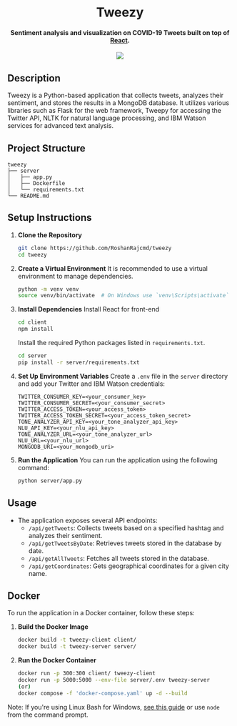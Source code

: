 <h1 align="center">
  Tweezy
  <br>
</h1>

<h4 align="center">Sentiment analysis and visualization on COVID-19 Tweets built on top of <a href="http://reactjs.org" target="_blank">React</a>.</h4>

<div align="center">
<img src="https://miro.medium.com/max/450/1*p3Ste5R_iJzi5IcSmFkmtg.png" />
</div>

## Description
Tweezy is a Python-based application that collects tweets, analyzes their sentiment, and stores the results in a MongoDB database. It utilizes various libraries such as Flask for the web framework, Tweepy for accessing the Twitter API, NLTK for natural language processing, and IBM Watson services for advanced text analysis.

## Project Structure
```
tweezy
├── server
│   ├── app.py
│   ├── Dockerfile
│   └── requirements.txt
└── README.md
```

## Setup Instructions

1. **Clone the Repository**
   ```bash
   git clone https://github.com/RoshanRajcmd/tweezy
   cd tweezy
   ```

2. **Create a Virtual Environment**
   It is recommended to use a virtual environment to manage dependencies.
   ```bash
   python -m venv venv
   source venv/bin/activate  # On Windows use `venv\Scripts\activate`
   ```

3. **Install Dependencies**
   Install React for front-end
   ```bash
   cd client
   npm install
   ```
   Install the required Python packages listed in `requirements.txt`.
   ```bash
   cd server
   pip install -r server/requirements.txt
   ```

4. **Set Up Environment Variables**
   Create a `.env` file in the `server` directory and add your Twitter and IBM Watson credentials:
   ```
   TWITTER_CONSUMER_KEY=<your_consumer_key>
   TWITTER_CONSUMER_SECRET=<your_consumer_secret>
   TWITTER_ACCESS_TOKEN=<your_access_token>
   TWITTER_ACCESS_TOKEN_SECRET=<your_access_token_secret>
   TONE_ANALYZER_API_KEY=<your_tone_analyzer_api_key>
   NLU_API_KEY=<your_nlu_api_key>
   TONE_ANALYZER_URL=<your_tone_analyzer_url>
   NLU_URL=<your_nlu_url>
   MONGODB_URI=<your_mongodb_uri>
   ```

5. **Run the Application**
   You can run the application using the following command:
   ```bash
   python server/app.py
   ```

## Usage
- The application exposes several API endpoints:
  - `/api/getTweets`: Collects tweets based on a specified hashtag and analyzes their sentiment.
  - `/api/getTweetsByDate`: Retrieves tweets stored in the database by date.
  - `/api/getAllTweets`: Fetches all tweets stored in the database.
  - `/api/getCoordinates`: Gets geographical coordinates for a given city name.

## Docker
To run the application in a Docker container, follow these steps:

1. **Build the Docker Image**
   ```bash
   docker build -t tweezy-client client/
   docker build -t tweezy-server server/
   ```

2. **Run the Docker Container**
   ```bash
   docker run -p 300:300 client/ tweezy-client
   docker run -p 5000:5000 --env-file server/.env tweezy-server
   (or)
   docker compose -f 'docker-compose.yaml' up -d --build
   ```

Note: If you're using Linux Bash for Windows, [see this guide](https://www.howtogeek.com/261575/how-to-run-graphical-linux-desktop-applications-from-windows-10s-bash-shell/) or use `node` from the command prompt.
